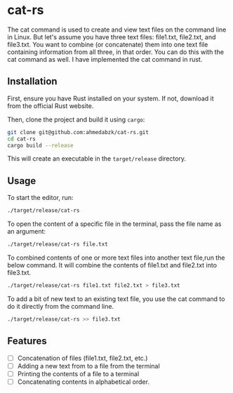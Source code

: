# cat-rs
 The cat command is used to create and view text files on the command line in Linux.
 But let's assume you have three text files: file1.txt, file2.txt, and file3.txt.
 You want to combine (or concatenate) them into one text file containing information from all three, in that order. You can do this with the cat command as well.
 I have implemented the cat command in rust.

## Installation

 First, ensure you have Rust installed on your system. If not, download it from the official Rust website.

Then, clone the project and build it using `cargo`:

```bash
git clone git@github.com:ahmedabzk/cat-rs.git
cd cat-rs
cargo build --release
```

This will create an executable in the `target/release` directory.

## Usage

To start the editor, run:

```bash
./target/release/cat-rs
```

To open the content of a specific file in the terminal, pass the file name as an argument:

```bash
./target/release/cat-rs file.txt
```

To combined contents of one or more text files  into another text file,run the below command. It will combine the contents of file1.txt and file2.txt into file3.txt.

```bash
./target/release/cat-rs file1.txt file2.txt > file3.txt
```

To add a bit of new text to an existing text file, you use the cat command to do it directly from the command line.

```bash
./target/release/cat-rs >> file3.txt
```

## Features

- [ ] Concatenation of files (file1.txt, file2.txt, etc.)
- [ ] Adding a new text from to a file from the terminal
- [ ] Printing the contents of a file to a terminal
- [ ] Concatenating contents in alphabetical order.
